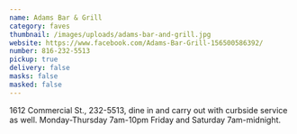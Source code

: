 ```yaml
---
name: Adams Bar & Grill
category: faves
thumbnail: /images/uploads/adams-bar-and-grill.jpg
website: https://www.facebook.com/Adams-Bar-Grill-156500586392/
number: 816-232-5513
pickup: true
delivery: false
masks: false
masked: false
---
```


1612 Commercial St., 232-5513, dine in and carry out with curbside service as well. Monday-Thursday 7am-10pm Friday and Saturday 7am-midnight.
